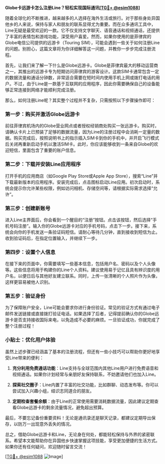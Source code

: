 **Globe卡远游卡怎么注册Line？轻松实现国际通讯[[TG💪+ @esim1088](https://t.me/s/esim1088)]**

随着全球化的不断推进，越来越多的人选择在海外生活或旅行。对于那些身处异国他乡的人来说，保持与家人和朋友的联系显得尤为重要。而在众多通讯工具中，Line无疑是最受欢迎的一款。它不仅支持文字聊天、语音通话和视频通话，还提供了丰富的表情包和游戏功能，深受用户喜爱。然而，如果你使用的是菲律宾的Globe电信公司提供的远游卡（Touring SIM），可能会遇到一些关于如何注册Line的问题。别担心，这篇文章将为你详细解答这一问题，并教你一步步完成注册流程。

首先，让我们来了解一下什么是Globe远游卡。Globe是菲律宾最大的移动运营商之一，其推出的远游卡专为短期访问菲律宾的游客设计。这款SIM卡通常包含一定的数据流量和通话分钟数，非常适合需要在短时间内使用手机上网或拨打电话的用户。不过，由于Line是一款基于互联网的应用程序，因此你需要确保自己的设备能够正常连接到网络才能顺利完成注册。

那么，如何注册Line呢？其实整个过程并不复杂，只需按照以下步骤操作即可：

### 第一步：购买并激活Globe远游卡

前往菲律宾机场内的Globe营业网点或者授权经销商处购买一张远游卡。购买时，请确认卡片上已预装了足够的数据流量，因为Line的注册过程中会消耗一定量的数据。购买完成后，按照说明书上的指示插入SIM卡到你的手机中，并开启飞行模式后关闭再重新启动手机以激活SIM卡。此时，你应该能够收到一条来自Globe的欢迎短信，里面包含了重要的账户信息。

### 第二步：下载并安装Line应用程序

打开手机的应用商店（如Google Play Store或Apple App Store），搜索“Line”并下载最新版本的应用程序。安装完成后，点击图标启动Line应用。初次启动时，系统会提示你允许某些权限，例如访问相机、存储空间等，请根据实际需求选择“允许”。

### 第三步：创建新账号

进入Line主界面后，你会看到一个醒目的“注册”按钮。点击该按钮，然后选择“手机号码注册”。输入你的Globe远游卡对应的手机号码，点击下一步。接下来，系统会向你的手机发送一条验证码短信。请耐心等待几分钟，直到接收到短信为止。收到验证码后，在指定位置输入，并继续下一步。

### 第四步：设置个人信息

在接下来的页面中，你需要填写一些基本信息，包括用户名、密码以及个人头像等。这些信息将用于构建你的Line个人资料。建议使用易于记忆且具有辨识度的用户名，以便日后与其他好友建立联系。同时，上传一张清晰的个人照片作为头像，这样更容易被他人识别。

### 第五步：验证身份

为了保障账户安全，Line可能会要求你进行身份验证。常见的验证方式有通过电子邮件发送链接或直接拨打验证电话。如果选择了后者，记得提前确认你的Globe远游卡是否支持接收国际来电，以免造成不必要的麻烦。一旦验证成功，你就完成了整个注册过程！

### 小贴士：优化用户体验

虽然上述步骤已经涵盖了基本的注册流程，但还有一些小技巧可以帮助你更好地享受Line带来的便利：

1. **充分利用免费通话功能**：Line支持与全球范围内其他Line用户进行免费语音和视频通话。如果你计划经常与亲朋好友保持联系，不妨邀请他们也加入Line。
   
2. **探索社交圈子**：Line内置了丰富的社交功能，比如群聊、动态发布等。你可以尝试加入兴趣小组，结识志同道合的朋友。
   
3. **定期检查套餐余额**：由于Line的正常使用需要消耗数据流量，因此建议定期查看Globe远游卡的剩余流量情况，避免超出预算。

最后，不要忘记备份重要资料！无论是通讯录还是聊天记录，都建议定期导出保存，以防万一出现意外丢失的情况。

总之，借助Globe远游卡和Line，无论身在何处，都能轻松保持与外界的紧密联系。希望本文能帮助你在异国他乡快速掌握这项技能，享受更加便捷的生活方式。如果你还有任何疑问，欢迎随时留言交流！

[[TG💪+ @esim1088](https://t.me/s/esim1088) ![Image](https://i.postimg.cc/4NQfJmqS/Snipaste-2025-05-13-00-14-12.png)]